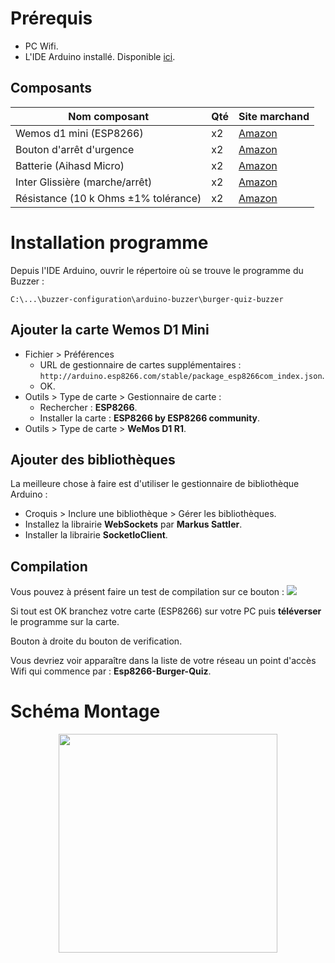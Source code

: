 # Prérequis

- PC Wifi.
- L'IDE Arduino installé. Disponible [ici](https://www.arduino.cc/en/main/software).

## Composants

Nom composant | Qté |Site marchand
------------ | ------------- | -------------
Wemos d1 mini (ESP8266) | x2 | [Amazon](https://www.amazon.fr/AZDelivery-D1-Mini-d%C3%A9veloppement-compatible/dp/B01N9RXGHY/ref=sr_1_1_sspa?adgrpid=57861652282&gclid=Cj0KCQjwrMHsBRCIARIsAFgSeI3_yetCynGbaTu8NuwP1s9mzjPOWMrfNx7S1xLCrdJi3kXZFt6DcDQaAnzOEALw_wcB&hvadid=275452725042&hvdev=c&hvlocphy=9055384&hvnetw=g&hvpos=1t1&hvqmt=b&hvrand=10982767443727339825&hvtargid=kwd-329468039204&hydadcr=27708_1756269&keywords=wemos+d1+mini&qid=1569765998&s=gateway&sr=8-1-spons&psc=1&spLa=ZW5jcnlwdGVkUXVhbGlmaWVyPUEzM0VFQzE3Qk1GU0szJmVuY3J5cHRlZElkPUEwMDg3NzUzMVRSR0pOMjZQV1pWRSZlbmNyeXB0ZWRBZElkPUEwMjkxNzg0MVZWUVg3UEsxWTA4MiZ3aWRnZXROYW1lPXNwX2F0ZiZhY3Rpb249Y2xpY2tSZWRpcmVjdCZkb05vdExvZ0NsaWNrPXRydWU=)
Bouton d'arrêt d'urgence | x2 | [Amazon](https://www.amazon.fr/durgence-Bouton-Poussoir-Interrupteur-Plastique/dp/B07JQ1MPM4/ref=sr_1_21_sspa?__mk_fr_FR=%C3%85M%C3%85%C5%BD%C3%95%C3%91&crid=15UB4FY2JWX7C&keywords=bouton+d%27arret+d%27urgence&qid=1569766112&s=gateway&sprefix=bouton+d%27ar%2Caps%2C204&sr=8-21-spons&psc=1&spLa=ZW5jcnlwdGVkUXVhbGlmaWVyPUEyQUZaMzBHWTdIVThHJmVuY3J5cHRlZElkPUEwOTA2NTg0UlhPRlBVS1VOTVRRJmVuY3J5cHRlZEFkSWQ9QTA3NzUwNjcyWjNENkdXNkZWRzNMJndpZGdldE5hbWU9c3BfbXRmJmFjdGlvbj1jbGlja1JlZGlyZWN0JmRvTm90TG9nQ2xpY2s9dHJ1ZQ==)
Batterie (Aihasd Micro) | x2 | [Amazon](https://www.amazon.fr/Aihasd-Lithium-Battery-Chargeur-Conseil/dp/B0191EVW0C)
Inter Glissière (marche/arrêt) | x2 | [Amazon](https://www.amazon.fr/TOOGOO-broches-Positions-commutateur-glissiere/dp/B00X3KCA0M)
Résistance (10 k Ohms ±1% tolérance) | x2 | [Amazon](https://www.amazon.fr/Assortiment-600-r%C3%A9sistance-30-Valeurs-diff%C3%A9rentes/dp/B01LYGIOW4/ref=sr_1_11?__mk_fr_FR=%C3%85M%C3%85%C5%BD%C3%95%C3%91&keywords=resistance+10k+ohms&qid=1569767647&s=gateway&sr=8-11)

# Installation programme

Depuis l'IDE Arduino, ouvrir le répertoire où se trouve le programme du Buzzer : 

```
C:\...\buzzer-configuration\arduino-buzzer\burger-quiz-buzzer
```

## Ajouter la carte Wemos D1 Mini

- Fichier > Préférences 
    - URL de gestionnaire de cartes supplémentaires : 
    ```http://arduino.esp8266.com/stable/package_esp8266com_index.json```.
    - OK.
- Outils > Type de carte > Gestionnaire de carte :
    - Rechercher : **ESP8266**.
    - Installer la carte : **ESP8266 by ESP8266 community**.
- Outils > Type de carte > **WeMos D1 R1**.

## Ajouter des bibliothèques

La meilleure chose à faire est d'utiliser le gestionnaire de bibliothèque Arduino :

- Croquis > Inclure une bibliothèque > Gérer les bibliothèques.
- Installez la librairie **WebSockets** par **Markus Sattler**.
- Installer la librairie **SocketIoClient**.

## Compilation

Vous pouvez à présent faire un test de compilation sur ce bouton : 
<img src="https://user-images.githubusercontent.com/25900708/66480441-0076dc00-ea9f-11e9-907c-39362a1c46bb.PNG?sanitize=true"> 

Si tout est OK branchez votre carte (ESP8266) sur votre PC puis **téléverser** le programme sur la carte. 

Bouton à droite du bouton de verification.

Vous devriez voir apparaître dans la liste de votre réseau un point d'accès Wifi qui commence par : **Esp8266-Burger-Quiz**.

# Schéma Montage

<p align="center">
<img src="https://user-images.githubusercontent.com/25900708/66477026-5fd0ee00-ea97-11e9-92b5-9326822ec213.PNG?sanitize=true" height="350"> 
</p>